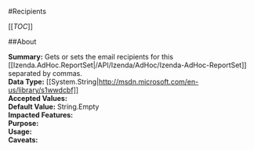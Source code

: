 #Recipients

[[_TOC_]]

##About

**Summary:** Gets or sets the email recipients for this [[Izenda.AdHoc.ReportSet|/API/Izenda/AdHoc/Izenda-AdHoc-ReportSet]] separated by commas.  
**Data Type:** [[System.String|http://msdn.microsoft.com/en-us/library/s1wwdcbf]]  
**Accepted Values:**   
**Default Value:** String.Empty  
**Impacted Features:**   
**Purpose:**   
**Usage:**   
**Caveats:**   

